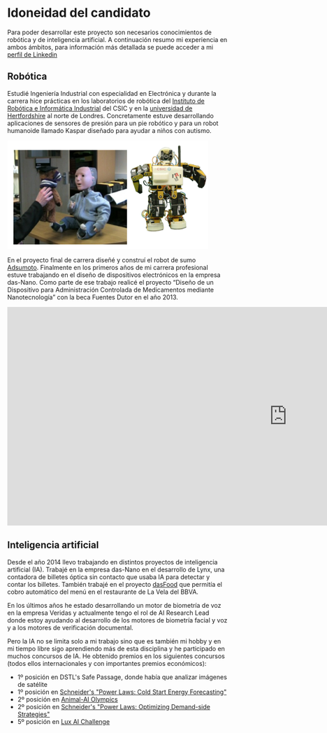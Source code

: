# Idoneidad del candidato

Para poder desarrollar este proyecto son necesarios conocimientos de robótica y de inteligencia artificial. A continuación resumo mi experiencia en ambos ámbitos, para información más detallada se puede acceder a mi [perfil de Linkedin](https://es.linkedin.com/in/guillermobarbadillo)

## Robótica

Estudié Ingeniería Industrial con especialidad en Electrónica y durante la carrera hice prácticas en los laboratorios de robótica del [Instituto de Robótica e Informática Industrial](https://digital.csic.es/handle/10261/30067) del CSIC y en la [universidad de Hertfordshire](https://uhra.herts.ac.uk/handle/2299/6381) al norte de Londres.  Concretamente estuve desarrollando aplicaciones de sensores de presión para un pie robótico y para un robot humanoide llamado Kaspar diseñado para ayudar a niños con autismo.

![practicas_verano](res/practicas_verano.png)

En el proyecto final de carrera diseñé y construí el robot de sumo [Adsumoto](https://www.youtube.com/watch?v=ClTWrSS48wY). Finalmente en los primeros años de mi carrera profesional estuve trabajando en el diseño de dispositivos electrónicos en la empresa das-Nano. Como parte de ese trabajo realicé el proyecto “Diseño de un Dispositivo para Administración Controlada de Medicamentos mediante Nanotecnología” con la beca Fuentes Dutor en el año 2013.

<!-- ![adsumoto](res/adsumoto.png) -->

<iframe width="1280" height="500" src="https://www.youtube.com/embed/ClTWrSS48wY" title="YouTube video player" frameborder="0" allow="accelerometer; autoplay; clipboard-write; encrypted-media; gyroscope; picture-in-picture" allowfullscreen></iframe>

## Inteligencia artificial

Desde el año 2014 llevo trabajando en distintos proyectos de inteligencia artificial (IA). Trabajé en la empresa das-Nano en el desarrollo de Lynx, una contadora de billetes óptica sin contacto que usaba IA para detectar y contar los billetes. También trabajé en el proyecto [dasFood](https://www.youtube.com/watch?v=auo7TVEyaNs) que permitía el cobro automático del menú en el restaurante de La Vela del BBVA.

En los últimos años he estado desarrollando un motor de biometría de voz en la empresa Veridas y actualmente tengo el rol de AI Research Lead donde estoy ayudando al desarrollo de los motores de biometría facial y voz y a los motores de verificación documental.

Pero la IA no se limita solo a mi trabajo sino que es también mi hobby y en mi tiempo libre sigo aprendiendo más de esta disciplina y he participado en muchos concursos de IA. He obtenido premios en los siguientes concursos (todos ellos internacionales y con importantes premios económicos):

- 1º posición en DSTL's Safe Passage, donde había que analizar imágenes de satélite
- 1º posición en [Schneider's "Power Laws: Cold Start Energy Forecasting"](https://www.drivendata.org/competitions/55/schneider-cold-start/)
- 2º posición en [Animal-AI Olympics](http://animalaiolympics.com/AAI/)
- 2º posición en [Schneider's "Power Laws: Optimizing Demand-side Strategies"](https://www.drivendata.org/competitions/53/optimize-photovoltaic-battery/)
- 5º posición en [Lux AI Challenge](https://www.lux-ai.org/)

